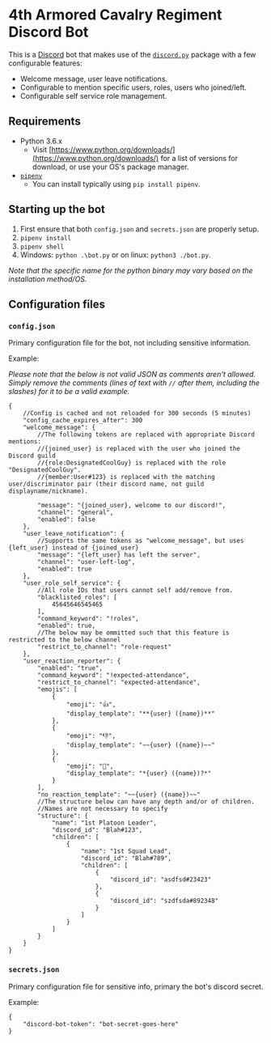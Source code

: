 # 4th Armored Cavalry Regiment Discord Bot
This is a [Discord](https://discordapp.com/) bot that makes use of the [`discord.py`](https://github.com/Rapptz/discord.py) package with a few configurable features:
* Welcome message, user leave notifications.
* Configurable to mention specific users, roles, users who joined/left.
* Configurable self service role management.

## Requirements
* Python 3.6.x
  * Visit [https://www.python.org/downloads/](https://www.python.org/downloads/) for a list of versions for download, or use your OS's package manager.
* [`pipenv`](https://pypi.org/project/pipenv/)
  * You can install typically using `pip install pipenv`.

## Starting up the bot
1. First ensure that both `config.json` and `secrets.json` are properly setup.
2. `pipenv install`
3. `pipenv shell`
4. Windows: `python .\bot.py` or on linux: `python3 ./bot.py`.

*Note that the specific name for the python binary may vary based on the installation method/OS.*

## Configuration files
### `config.json`
Primary configuration file for the bot, not including sensitive information.

Example:

*Please note that the below is not valid JSON as comments aren't allowed.  Simply remove the comments (lines of text with `//` after them, including the slashes) for it to be a valid example.*
```
{
    //Config is cached and not reloaded for 300 seconds (5 minutes)
    "config_cache_expires_after": 300
    "welcome_message": {
        //The following tokens are replaced with appropriate Discord mentions:
        //{joined_user} is replaced with the user who joined the Discord guild
        //{role:DesignatedCoolGuy} is replaced with the role "DesignatedCoolGuy".
        //{member:User#123} is replaced with the matching user/discriminator pair (their discord name, not guild displayname/nickname).

        "message": "{joined_user}, welcome to our discord!",
        "channel": "general",
        "enabled": false
    },
    "user_leave_notification": {
        //Supports the same tokens as "welcome_message", but uses {left_user} instead of {joined_user}
        "message": "{left_user} has left the server",
        "channel": "user-left-log",
        "enabled": true
    },
    "user_role_self_service": {
        //All role IDs that users cannot self add/remove from.
        "blacklisted_roles": [
            45645646545465
        ],
        "command_keyword": "!roles",
        "enabled": true,
        //The below may be ommitted such that this feature is restricted to the below channel
        "restrict_to_channel": "role-request"
    },
    "user_reaction_reporter": {
        "enabled": "true",
        "command_keyword": "!expected-attendance",
        "restrict_to_channel": "expected-attendance",
        "emojis": [
            { 
                "emoji": "👍",
                "display_template": "**{user} ({name})**"
            },
            { 
                "emoji": "👎",
                "display_template": "~~{user} ({name})~~"
            },
            { 
                "emoji": "🤷",
                "display_template": "*{user} ({name})?*"
            }
        ],
        "no_reaction_template": "~~{user} ({name})~~"
        //The structure below can have any depth and/or of children.
        //Names are not necessary to specify
        "structure": {
            "name": "1st Platoon Leader",
            "discord_id": "Blah#123",
            "children": [ 
                {
                    "name": "1st Squad Lead",
                    "discord_id": "Blah#789",
                    "children": [
                        {
                            "discord_id": "asdfsd#23423"
                        },
                        {
                            "discord_id": "szdfsda#892348"
                        }
                    ]
                }
            ]
        }
    }
}
```

### `secrets.json`
Primary configuration file for sensitive info, primary the bot's discord secret.

Example:
```
{
    "discord-bot-token": "bot-secret-goes-here"
}
```
